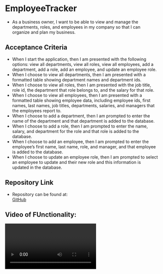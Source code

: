 # EmployeeTracker

- As a business owner, I want to be able to view and manage the departments, roles, and employees in my company so that I can organize and plan my business.

## Acceptance Criteria

- When I start the application, then I am presented with the following options: view all departments, view all roles, view all employees, add a department, add a role, add an employee, and update an employee role.
- When I choose to view all departments, then I am presented with a formatted table showing department names and department ids.
- When I choose to view all roles, then I am presented with the job title, role id, the department that role belongs to, and the salary for that role.
- When I choose to view all employees, then I am presented with a formatted table showing employee data, including employee ids, first names, last names, job titles, departments, salaries, and managers that the employees report to.
- When I choose to add a department, then I am prompted to enter the name of the department and that department is added to the database.
- When I choose to add a role, then I am prompted to enter the name, salary, and department for the role and that role is added to the database.
- When I choose to add an employee, then I am prompted to enter the employee’s first name, last name, role, and manager, and that employee is added to the database.
- When I choose to update an employee role, then I am prompted to select an employee to update and their new role and this information is updated in the database.

## Repository Link

- Repository can be found at: <br />
  [GitHub](https://github.com/susangrace909/EmployeeTracker.git) <br />

## Video of FUnctionality:

![Video of Functionality](Screencastify.webm)
